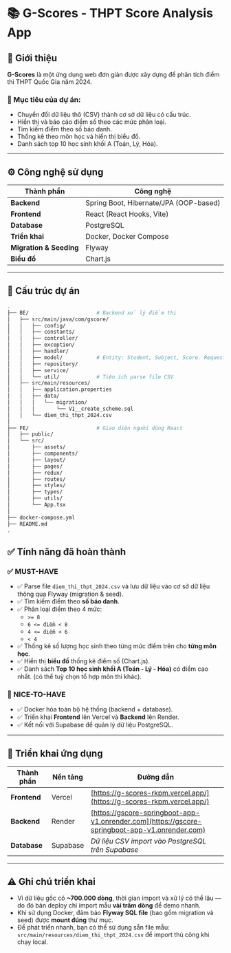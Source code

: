 # 📚 G-Scores - THPT Score Analysis App

## 🎯 Giới thiệu

**G-Scores** là một ứng dụng web đơn giản được xây dựng để phân tích điểm thi THPT Quốc Gia năm 2024.

### 🎯 Mục tiêu của dự án:
- Chuyển đổi dữ liệu thô (CSV) thành cơ sở dữ liệu có cấu trúc.
- Hiển thị và báo cáo điểm số theo các mức phân loại.
- Tìm kiếm điểm theo số báo danh.
- Thống kê theo môn học và hiển thị biểu đồ.
- Danh sách top 10 học sinh khối A (Toán, Lý, Hóa).

---

## ⚙️ Công nghệ sử dụng

| Thành phần | Công nghệ |
|------------|-----------|
| **Backend** | Spring Boot, Hibernate/JPA (OOP-based) |
| **Frontend** | React (React Hooks, Vite) |
| **Database** | PostgreSQL |
| **Triển khai** | Docker, Docker Compose |
| **Migration & Seeding** | Flyway |
| **Biểu đồ** | Chart.js |

---

## 📂 Cấu trúc dự án

```bash
.
├── BE/                      # Backend xử lý điểm thi
│   ├── src/main/java/com/gscore/
│   │   ├── config/
│   │   ├── constants/
│   │   ├── controller/
│   │   ├── exception/
│   │   ├── handler/
│   │   ├── model/           # Entity: Student, Subject, Score. Request/Response DTO
│   │   ├── repository/
│   │   ├── service/
│   │   └── util/            # Tiện ích parse file CSV
│   ├── src/main/resources/
│   │   ├── application.properties
│   │   ├── data/
│   │   │   └── migration/
│   │   │       └── V1__create_scheme.sql
│   │   └── diem_thi_thpt_2024.csv
│
├── FE/                      # Giao diện người dùng React
│   ├── public/
│   └── src/
│       ├── assets/
│       ├── components/
│       ├── layout/
│       ├── pages/
│       ├── redux/
│       ├── routes/
│       ├── styles/
│       ├── types/
│       ├── utils/
│       └── App.tsx
│
├── docker-compose.yml
├── README.md
.
```
## ✅ Tính năng đã hoàn thành

### ✅ MUST-HAVE

- ✅ Parse file `diem_thi_thpt_2024.csv` và lưu dữ liệu vào cơ sở dữ liệu thông qua Flyway (migration & seed).
- ✅ Tìm kiếm điểm theo **số báo danh**.
- ✅ Phân loại điểm theo 4 mức:
  - `>= 8`
  - `6 <= điểm < 8`
  - `4 <= điểm < 6`
  - `< 4`
- ✅ Thống kê số lượng học sinh theo từng mức điểm trên cho **từng môn học**.
- ✅ Hiển thị **biểu đồ** thống kê điểm số (Chart.js).
- ✅ Danh sách **Top 10 học sinh khối A (Toán - Lý - Hóa)** có điểm cao nhất. (có thể tuỳ chọn tổ hợp môn thi khác).

### 🌟 NICE-TO-HAVE

- ✅ Docker hóa toàn bộ hệ thống (backend + database).
- ✅ Triển khai **Frontend** lên Vercel và **Backend** lên Render.
- ✅ Kết nối với Supabase để quản lý dữ liệu PostgreSQL.

---

## 🚀 Triển khai ứng dụng

| Thành phần | Nền tảng | Đường dẫn |
|------------|----------|-----------|
| **Frontend** | Vercel | [https://g-scores-rkpm.vercel.app/](https://g-scores-rkpm.vercel.app/) |
| **Backend** | Render | [https://gscore-springboot-app-v1.onrender.com](https://gscore-springboot-app-v1.onrender.com) |
| **Database** | Supabase | *Dữ liệu CSV import vào PostgreSQL trên Supabase* |

---

## ⚠️ Ghi chú triển khai

- Vì dữ liệu gốc có **~700.000 dòng**, thời gian import và xử lý có thể lâu — do đó bản deploy chỉ import mẫu **vài trăm dòng** để demo nhanh.
- Khi sử dụng Docker, đảm bảo **Flyway SQL file** (bao gồm migration và seed) được **mount đúng** thư mục.
- Để phát triển nhanh, bạn có thể sử dụng sẵn file mẫu:  
  `src/main/resources/diem_thi_thpt_2024.csv` để import thủ công khi chạy local.



